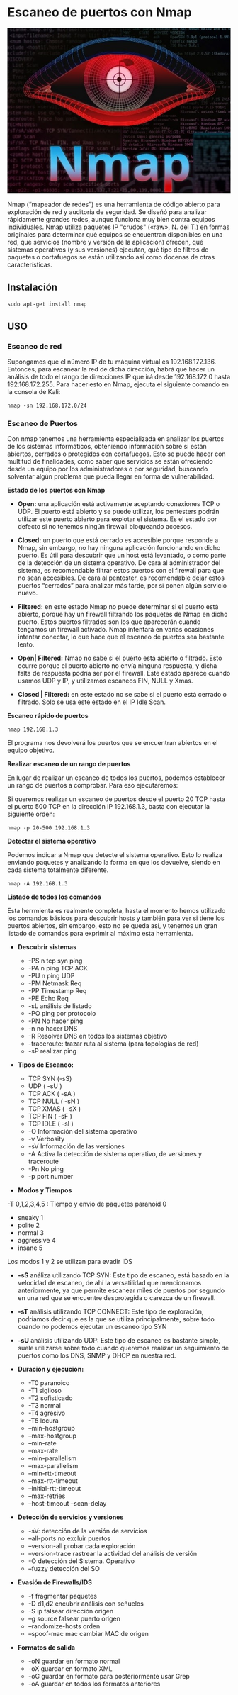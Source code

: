 # Escaneo de puertos con Nmap

<p align="center">
<img src="./Img/Logo.jpg">
</p>

Nmap (“mapeador de redes”) es una herramienta de código abierto para exploración de red y auditoría de seguridad. Se diseñó para analizar rápidamente grandes redes, aunque funciona muy bien contra equipos individuales. Nmap utiliza paquetes IP "crudos" («raw», N. del T.) en formas originales para determinar qué equipos se encuentran disponibles en una red, qué servicios (nombre y versión de la aplicación) ofrecen, qué sistemas operativos (y sus versiones) ejecutan, qué tipo de filtros de paquetes o cortafuegos se están utilizando así como docenas de otras características.

## Instalación

```
sudo apt-get install nmap
```

## USO

### **Escaneo de red**

Supongamos que el número IP de tu máquina virtual es 192.168.172.136. Entonces, para escanear la red de dicha dirección, habrá que hacer un análisis de todo el rango de direcciones IP que irá desde 192.168.172.0 hasta 192.168.172.255. Para hacer esto en Nmap, ejecuta el siguiente comando en la consola de Kali:

```
nmap -sn 192.168.172.0/24
```

### **Escaneo de Puertos**

Con nmap tenemos una herramienta especializada en analizar los puertos de los sistemas informáticos, obteniendo información sobre si están abiertos, cerrados o protegidos con cortafuegos. Esto se puede hacer con multitud de finalidades, como saber que servicios se están ofreciendo desde un equipo por los administradores o por seguridad, buscando solventar algún problema que pueda llegar en forma de vulnerabilidad.

**Estado de los puertos con Nmap**

* **Open:** una aplicación está activamente aceptando conexiones TCP o UDP. El puerto está abierto y se puede utilizar, los pentesters podrán utilizar este puerto abierto para explotar el sistema. Es el estado por defecto si no tenemos ningún firewall bloqueando accesos.

* **Closed:** un puerto que está cerrado es accesible porque responde a Nmap, sin embargo, no hay ninguna aplicación funcionando en dicho puerto. Es útil para descubrir que un host está levantado, o como parte de la detección de un sistema operativo. De cara al administrador del sistema, es recomendable filtrar estos puertos con el firewall para que no sean accesibles. De cara al pentester, es recomendable dejar estos puertos “cerrados” para analizar más tarde, por si ponen algún servicio nuevo.

* **Filtered:** en este estado Nmap no puede determinar si el puerto está abierto, porque hay un firewall filtrando los paquetes de Nmap en dicho puerto. Estos puertos filtrados son los que aparecerán cuando tengamos un firewall activado. Nmap intentará en varias ocasiones intentar conectar, lo que hace que el escaneo de puertos sea bastante lento.

* **Open| Filtered:** Nmap no sabe si el puerto está abierto o filtrado. Esto ocurre porque el puerto abierto no envía ninguna respuesta, y dicha falta de respuesta podría ser por el firewall. Este estado aparece cuando usamos UDP y IP, y utilizamos escaneos FIN, NULL y Xmas.

* **Closed | Filtered:** en este estado no se sabe si el puerto está cerrado o filtrado. Solo se usa este estado en el IP Idle Scan.

**Escaneo rápido de puertos**

```
nmap 192.168.1.3
```

El programa nos devolverá los puertos que se encuentran abiertos en el equipo objetivo.

**Realizar escaneo de un rango de puertos**

En lugar de realizar un escaneo de todos los puertos, podemos establecer un rango de puertos a comprobar. Para eso ejecutaremos:

Si queremos realizar un escaneo de puertos desde el puerto 20 TCP hasta el puerto 500 TCP en la dirección IP 192.168.1.3, basta con ejecutar la siguiente orden:

```
nmap -p 20-500 192.168.1.3
```

**Detectar el sistema operativo**

Podemos indicar a Nmap que detecte el sistema operativo. Esto lo realiza enviando paquetes y analizando la forma en que los devuelve, siendo en cada sistema totalmente diferente.

```
nmap -A 192.168.1.3
```

**Listado de todos los comandos**

Esta herrmienta es realmente completa, hasta el momento hemos utilizado los comandos básicos para descubrir hosts y también para ver si tiene los puertos abiertos, sin embargo, esto no se queda así, y tenemos un gran listado de comandos para exprimir al máximo esta herramienta.

* **Descubrir sistemas**

  * -PS n tcp syn ping
  * -PA n ping TCP ACK
  * -PU n ping UDP
  * -PM Netmask Req
  * -PP Timestamp Req
  * -PE Echo Req
  * -sL análisis de listado
  * -PO ping por protocolo
  * -PN No hacer ping
  * -n no hacer DNS
  * -R Resolver DNS en todos los sistemas objetivo
  * -traceroute: trazar ruta al sistema (para topologías de red)
  * -sP realizar ping

* **Tipos de Escaneo:**
  * TCP SYN (-sS) 
  * UDP ( -sU ) 
  * TCP ACK ( -sA ) 
  * TCP NULL ( -sN ) 
  * TCP XMAS ( -sX ) 
  * TCP FIN ( -sF ) 
  * TCP IDLE ( -sI )
  * -O Información del sistema operativo 
  * -v Verbosity 
  * -sV Información de las versiones 
  * -A Activa la detección de sistema operativo, de versiones y traceroute 
  * -Pn No ping 
  * -p port number 
  
* **Modos y Tiempos**

-T 0,1,2,3,4,5 : Tiempo y envio de paquetes 
paranoid 0 
  * sneaky 1 
  * polite 2 
  * normal 3 
  * aggressive 4 
  * insane 5 
 
Los modos 1 y 2 se utilizan para evadir IDS 


* **-sS** análiza utilizando TCP SYN: Este tipo de escaneo, está basado en la velocidad de escaneo, de ahí la versatilidad que mencionamos anteriormente, ya que permite escanear miles de puertos por segundo en una red que se encuentre desprotegida o carezca de un firewall.

* **-sT** análisis utilizando TCP CONNECT: Este tipo de exploración, podríamos decir que es la que se utiliza principalmente, sobre todo cuando no podemos ejecutar un escaneo tipo SYN

* **-sU** análisis utilizando UDP: Este tipo de escaneo es bastante simple, suele utilizarse sobre todo cuando queremos realizar un seguimiento de puertos como los DNS, SNMP y DHCP en nuestra red.

* **Duración y ejecución:**
  * -T0 paranoico
  * -T1 sigiloso
  * -T2 sofisticado
  * -T3 normal
  * -T4 agresivo
  * -T5 locura
  * –min-hostgroup
  * –max-hostgroup
  * –min-rate
  * –max-rate
  * –min-parallelism
  * –max-parallelism
  * –min-rtt-timeout
  * –max-rtt-timeout
  * –initial-rtt-timeout
  * –max-retries
  * –host-timeout –scan-delay

* **Detección de servicios y versiones**
  * -sV: detección de la versión de servicios
  * –all-ports no excluir puertos
  * –version-all probar cada exploración
  * –version-trace rastrear la actividad del análisis de versión
  * -O detección del Sistema. Operativo
  * –fuzzy detección del SO

* **Evasión de Firewalls/IDS**
  * -f fragmentar paquetes
  * -D d1,d2 encubrir análisis con señuelos
  * -S ip falsear dirección origen
  * –g source falsear puerto origen
  * –randomize-hosts orden
  * –spoof-mac mac cambiar MAC de origen

* **Formatos de salida**
  * -oN guardar en formato normal
  * -oX guardar en formato XML
  * -oG guardar en formato para posteriormente usar Grep
  * -oA guardar en todos los formatos anteriores